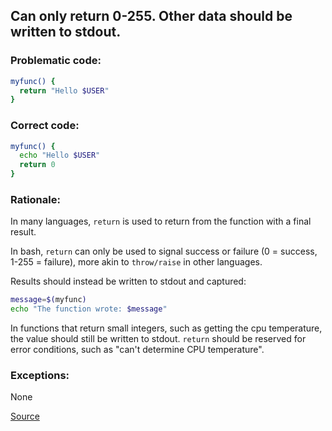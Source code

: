 ## Can only return 0-255. Other data should be written to stdout.

### Problematic code:

```sh
myfunc() {
  return "Hello $USER"
}
```

### Correct code:

```sh
myfunc() {
  echo "Hello $USER"
  return 0
}
```

### Rationale:

In many languages, `return` is used to return from the function with a final result.

In bash, `return` can only be used to signal success or failure (0 = success, 1-255 = failure), more akin to `throw/raise` in other languages.

Results should instead be written to stdout and captured:

```sh
message=$(myfunc)
echo "The function wrote: $message"
```

In functions that return small integers, such as getting the cpu temperature, the value should still be written to stdout. `return` should be reserved for error conditions, such as "can't determine CPU temperature".

### Exceptions:

None

[Source](https://github.com/koalaman/shellcheck/wiki/SC2152)

